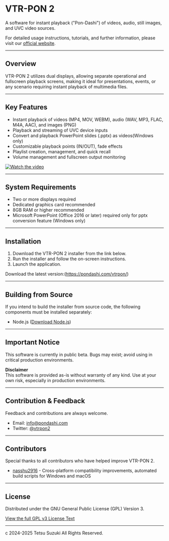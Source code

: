 ﻿# VTR-PON 2

A software for instant playback ("Pon-Dashi") of videos, audio, still images, and UVC video sources.

For detailed usage instructions, tutorials, and further information, please visit our [official website](https://pondashi.com/vtrpon).

---

## Overview

VTR-PON 2 utilizes dual displays, allowing separate operational and fullscreen playback screens, making it ideal for presentations, events, or any scenario requiring instant playback of multimedia files.

---

## Key Features

- Instant playback of videos (MP4, MOV, WEBM), audio (WAV, MP3, FLAC, M4A, AAC), and images (PNG)
- Playback and streaming of UVC device inputs
- Convert and playback PowerPoint slides (.pptx) as videos(Windows only)
- Customizable playback points (IN/OUT), fade effects
- Playlist creation, management, and quick recall
- Volume management and fullscreen output monitoring

[![Watch the video](https://img.youtube.com/vi/mEIB4ZRhXXw/0.jpg)](https://www.youtube.com/watch?v=mEIB4ZRhXXw)

---

## System Requirements

- Two or more displays required
- Dedicated graphics card recommended
- 8GB RAM or higher recommended
- Microsoft PowerPoint (Office 2016 or later) required only for pptx conversion feature (Windows only)

---

## Installation

1. Download the VTR-PON 2 installer from the link below.
2. Run the installer and follow the on-screen instructions.
3. Launch the application.

Download the latest version:(https://pondashi.com/vtrpon/)

---

## Building from Source

If you intend to build the installer from source code, the following components must be installed separately:

- Node.js ([Download Node.js](https://nodejs.org/))

---

## Important Notice

This software is currently in public beta. Bugs may exist; avoid using in critical production environments.

**Disclaimer**  
This software is provided as-is without warranty of any kind. Use at your own risk, especially in production environments.

---

## Contribution & Feedback

Feedback and contributions are always welcome.

- Email: info@pondashi.com
- Twitter: [@vtrpon2](https://x.com/vtrpon2)


---

## Contributors

Special thanks to all contributors who have helped improve VTR-PON 2.

- [nasshu2916](https://github.com/nasshu2916) - Cross-platform compatibility improvements, automated build scripts for Windows and macOS

---

## License

Distributed under the GNU General Public License (GPL) Version 3.

[View the full GPL v3 License Text](https://www.gnu.org/licenses/gpl-3.0.txt)

---

c 2024-2025 Tetsu Suzuki All Rights Reserved.
